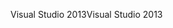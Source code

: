 <span data-ttu-id="ba2a5-101">Visual Studio 2013</span><span class="sxs-lookup"><span data-stu-id="ba2a5-101">Visual Studio 2013</span></span>